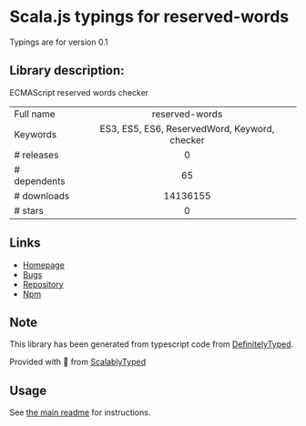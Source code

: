 
# Scala.js typings for reserved-words

Typings are for version 0.1

## Library description:
ECMAScript reserved words checker

|                    |                 |
| ------------------ | :-------------: |
| Full name          | reserved-words |
| Keywords           | ES3, ES5, ES6, ReservedWord, Keyword, checker |
| # releases         | 0 |
| # dependents       | 65 |
| # downloads        | 14136155 |
| # stars            | 0 |

## Links
- [Homepage](https://github.com/zxqfox/reserved-words#readme)
- [Bugs](https://github.com/zxqfox/reserved-words/issues)
- [Repository](https://github.com/zxqfox/reserved-words)
- [Npm](https://www.npmjs.com/package/reserved-words)
    


## Note
This library has been generated from typescript code from [DefinitelyTyped](https://definitelytyped.org).

Provided with :purple_heart: from [ScalablyTyped](https://github.com/oyvindberg/ScalablyTyped)

## Usage
See [the main readme](../../readme.md) for instructions.


